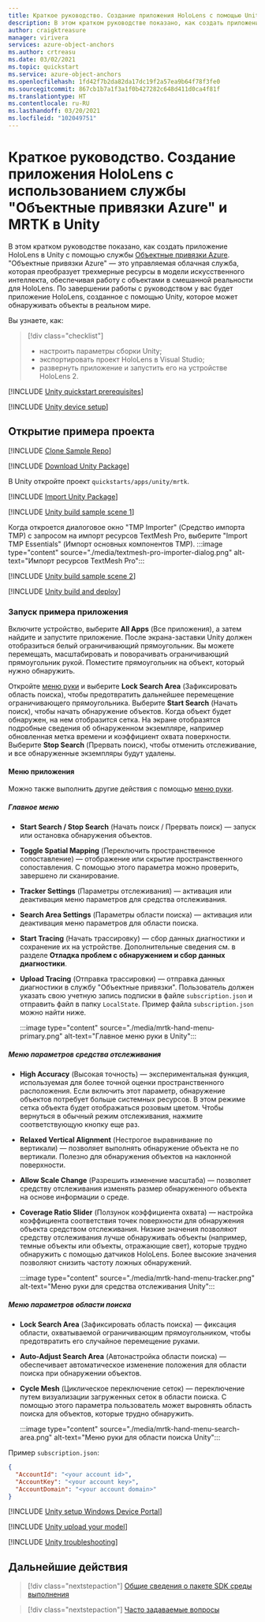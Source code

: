 ```yaml
---
title: Краткое руководство. Создание приложения HoloLens с помощью Unity и MRTK
description: В этом кратком руководстве показано, как создать приложение в Unity для HoloLens, используя MRTK и службу "Объектные привязки".
author: craigktreasure
manager: virivera
services: azure-object-anchors
ms.author: crtreasu
ms.date: 03/02/2021
ms.topic: quickstart
ms.service: azure-object-anchors
ms.openlocfilehash: 1fd42f7b2da82da17dc19f2a57ea9b64f78f3fe0
ms.sourcegitcommit: 867cb1b7a1f3a1f0b427282c648d411d0ca4f81f
ms.translationtype: HT
ms.contentlocale: ru-RU
ms.lasthandoff: 03/20/2021
ms.locfileid: "102049751"
---
```

# <a name="quickstart-create-a-hololens-app-with-azure-object-anchors-in-unity-with-mrtk"></a>Краткое руководство. Создание приложения HoloLens с использованием службы "Объектные привязки Azure" и MRTK в Unity

В этом кратком руководстве показано, как создать приложение HoloLens в Unity с помощью службы [Объектные привязки Azure](../overview.md). "Объектные привязки Azure" — это управляемая облачная служба, которая преобразует трехмерные ресурсы в модели искусственного интеллекта, обеспечивая работу с объектами в смешанной реальности для HoloLens. По завершении работы с руководством у вас будет приложение HoloLens, созданное с помощью Unity, которое может обнаруживать объекты в реальном мире.

Вы узнаете, как:

> [!div class="checklist"]
> * настроить параметры сборки Unity;
> * экспортировать проект HoloLens в Visual Studio;
> * развернуть приложение и запустить его на устройстве HoloLens 2.

[!INCLUDE [Unity quickstart prerequisites](../../../includes/object-anchors-quickstart-unity-prerequisites.md)]

[!INCLUDE [Unity device setup](../../../includes/object-anchors-quickstart-unity-device-setup.md)]

## <a name="open-the-sample-project"></a>Открытие примера проекта

[!INCLUDE [Clone Sample Repo](../../../includes/object-anchors-clone-sample-repository.md)]

[!INCLUDE [Download Unity Package](../../../includes/object-anchors-quickstart-unity-download-package.md)]

В Unity откройте проект `quickstarts/apps/unity/mrtk`.

[!INCLUDE [Import Unity Package](../../../includes/object-anchors-quickstart-unity-import-package.md)]

[!INCLUDE [Unity build sample scene 1](../../../includes/object-anchors-quickstart-unity-build-sample-scene-1.md)]

Когда откроется диалоговое окно "TMP Importer" (Средство импорта TMP) с запросом на импорт ресурсов TextMesh Pro, выберите "Import TMP Essentials" (Импорт основных компонентов TMP).
:::image type="content" source="./media/textmesh-pro-importer-dialog.png" alt-text="Импорт ресурсов TextMesh Pro":::

[!INCLUDE [Unity build sample scene 2](../../../includes/object-anchors-quickstart-unity-build-sample-scene-2.md)]

[!INCLUDE [Unity build and deploy](../../../includes/object-anchors-quickstart-unity-build-deploy.md)]

### <a name="run-the-sample-app"></a>Запуск примера приложения

Включите устройство, выберите **All Apps** (Все приложения), а затем найдите и запустите приложение. После экрана-заставки Unity должен отобразиться белый ограничивающий прямоугольник. Вы можете перемещать, масштабировать и поворачивать ограничивающий прямоугольник рукой. Поместите прямоугольник на объект, который нужно обнаружить.

Откройте <a href="https://microsoft.github.io/MixedRealityToolkit-Unity/Documentation/README_HandMenu.html" target="_blank">меню руки</a> и выберите **Lock Search Area** (Зафиксировать область поиска), чтобы предотвратить дальнейшее перемещение ограничивающего прямоугольника. Выберите **Start Search** (Начать поиск), чтобы начать обнаружение объектов. Когда объект будет обнаружен, на нем отобразится сетка. На экране отобразятся подробные сведения об обнаруженном экземпляре, например обновленная метка времени и коэффициент охвата поверхности. Выберите **Stop Search** (Прервать поиск), чтобы отменить отслеживание, и все обнаруженные экземпляры будут удалены.

#### <a name="the-app-menus"></a>Меню приложения

Можно также выполнить другие действия с помощью <a href="https://microsoft.github.io/MixedRealityToolkit-Unity/Documentation/README_HandMenu.html" target="_blank">меню руки</a>.

##### <a name="primary-menu"></a>Главное меню

* **Start Search / Stop Search** (Начать поиск / Прервать поиск) — запуск или остановка обнаружения объектов.
* **Toggle Spatial Mapping** (Переключить пространственное сопоставление) — отображение или скрытие пространственного сопоставления. С помощью этого параметра можно проверить, завершено ли сканирование.
* **Tracker Settings** (Параметры отслеживания) — активация или деактивация меню параметров для средства отслеживания.
* **Search Area Settings** (Параметры области поиска) — активация или деактивация меню параметров для области поиска.
* **Start Tracing** (Начать трассировку) — сбор данных диагностики и сохранение их на устройстве. Дополнительные сведения см. в разделе **Отладка проблем с обнаружением и сбор данных диагностики**.
* **Upload Tracing** (Отправка трассировки) — отправка данных диагностики в службу "Объектные привязки". Пользователь должен указать свою учетную запись подписки в файле `subscription.json` и отправить файл в папку `LocalState`. Пример файла `subscription.json` можно найти ниже.

    :::image type="content" source="./media/mrtk-hand-menu-primary.png" alt-text="Главное меню руки в Unity":::

##### <a name="tracker-settings-menu"></a>Меню параметров средства отслеживания

* **High Accuracy** (Высокая точность) — экспериментальная функция, используемая для более точной оценки пространственного расположения. Если включить этот параметр, обнаружение объектов потребует больше системных ресурсов. В этом режиме сетка объекта будет отображаться розовым цветом. Чтобы вернуться в обычный режим отслеживания, нажмите соответствующую кнопку еще раз.
* **Relaxed Vertical Alignment** (Нестрогое выравнивание по вертикали) — позволяет выполнять обнаружение объекта не по вертикали. Полезно для обнаружения объектов на наклонной поверхности.
* **Allow Scale Change** (Разрешить изменение масштаба) — позволяет средству отслеживания изменять размер обнаруженного объекта на основе информации о среде.
* **Coverage Ratio Slider** (Ползунок коэффициента охвата) — настройка коэффициента соответствия точек поверхности для обнаружения объекта средством отслеживания.  Низкие значения позволяют средству отслеживания лучше обнаруживать объекты (например, темные объекты или объекты, отражающие свет), которые трудно обнаружить с помощью датчиков HoloLens. Более высокие значения позволяют снизить частоту ложных обнаружений.

    :::image type="content" source="./media/mrtk-hand-menu-tracker.png" alt-text="Меню руки для средства отслеживания Unity":::

##### <a name="search-area-settings-menu"></a>Меню параметров области поиска

* **Lock Search Area** (Зафиксировать область поиска) — фиксация области, охватываемой ограничивающим прямоугольником, чтобы предотвратить его случайное перемещение руками.
* **Auto-Adjust Search Area** (Автонастройка области поиска) — обеспечивает автоматическое изменение положения для области поиска при обнаружении объектов.
* **Cycle Mesh** (Циклическое переключение сеток) — переключение путем визуализации загруженных сеток в области поиска.  С помощью этого параметра пользователь может выровнять область поиска для объектов, которые трудно обнаружить.

    :::image type="content" source="./media/mrtk-hand-menu-search-area.png" alt-text="Меню руки для области поиска Unity":::

Пример `subscription.json`:

```json
{
  "AccountId": "<your account id>",
  "AccountKey": "<your account key>",
  "AccountDomain": "<your account domain>"
}
```

[!INCLUDE [Unity setup Windows Device Portal](../../../includes/object-anchors-quickstart-unity-setup-device-portal.md)]

[!INCLUDE [Unity upload your model](../../../includes/object-anchors-quickstart-unity-upload-model.md)]

[!INCLUDE [Unity troubleshooting](../../../includes/object-anchors-quickstart-unity-troubleshooting.md)]

## <a name="next-steps"></a>Дальнейшие действия

> [!div class="nextstepaction"]
> [Общие сведения о пакете SDK среды выполнения](../concepts/sdk-overview.md)

> [!div class="nextstepaction"]
> [Часто задаваемые вопросы](../faq.md)
